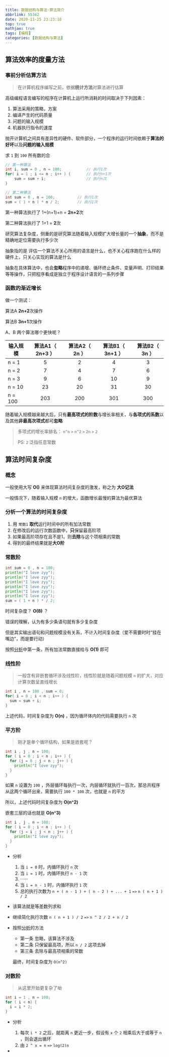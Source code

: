 ```yaml
---
title: 数据结构与算法-算法简介
abbrlink: 55342
date: 2020-11-25 23:23:18
top: true
mathjax: true
tags: [编程]
categories: [数据结构与算法]
---
```


## 算法效率的度量方法

### 事前分析估算方法

> 在计算机程序编写之前，依据**统计方法**对算法进行估算

高级编程语言编写的程序在计算机上运行所消耗的时间取决于下列因素：

1.  算法采用的策略，方案
2.  编译产生的代码质量
3.  问题的输入规模
4.  机器执行指令的速度

抛开计算机之间具有差异性的硬件、软件部分，一个程序的运行时间依赖于**算法的好坏**以及**问题的输入规模**

求 `1` 到 `100` 所有数的合

```c
// 第一种算法
int i, sum = 0 , n = 100;			// 执行1次
for( i = 1 ; i <= n ; i++ ) {		// 执行n+1次
	sum = sum + i;					// 执行n次
}
```

```c
// 第二种算法
int sum = 0 , n = 100;			// 执行1次
sum = ( 1 + n ) * n / 2;		// 执行1次
```

第一种算法执行了 1+(n+1)+n = **2n+2**次

第二种算法执行了 1+1 = **2**次

研究算法复杂度，侧重的是研究算法随着输入规模扩大增长量的一个**抽象**，而不是精确地定位需要执行多少次

抽象指的是 评估一个算法不关心所用的语言是什么，也不关心程序跑在什么样的硬件上，只关心实现的算法是什么

抽象在具体算法中，也会**忽略**程序中的递增、循环终止条件、变量声明、打印结果等等操作，只把程序看成是独立于程序设计语言的一系列步骤

### 函数的渐近增长

做一个测试： 

算法A **2n+2**次操作

算法B **3n+1**次操作

A、B 两个算法哪个更快呢？

| 输入规模 | 算法A1（ 2n+3 ） | 算法A2（ 2n ） | 算法B1（ 3n+1 ） | 算法B2（ 3n ） |
| -------- | :--------------: | :------------: | :--------------: | :------------: |
| n = 1    |        5         |       2        |        4         |       3        |
| n = 2    |        7         |       4        |        7         |       6        |
| n = 3    |        9         |       6        |        10        |       9        |
| n = 10   |        23        |       20       |        31        |       30       |
| n = 100  |       203        |      200       |       301        |      300       |

随着输入规模越来越大后，只有**最高项式的阶数**与增长率相关，与**各项式的系数**以及其他**非最高次项式**都可**忽略**

> 多项式的增长率排名： `n^n` `>` `n^2` `>` `2n` `>` `2`
>
> PS: `2` 泛指任意常数

## 算法时间复杂度

### 概念

一般使用大写 **O()** 来体现算法时间复杂度的激发，称之为 **大O记法**

一般情况下，随着输入规模 `n` 的增大，函数增长最慢的算法为最优算法

### 分析一个算法的时间复杂度

1. 用 `常数1` **取代**运行时间中的所有加法常数
2. 在修改后的运行次数函数中，**只**保留最高阶项
3. 如果最高阶项存在且不是1，则**去除**与这个项相乘的常数
4. 得到的最终结果就是**大O阶**

### 常数阶

```go
int sum = 0 , n = 100;
println("I love zyy");
println("I love zyy");
println("I love zyy");
println("I love zyy");
println("I love zyy");
println("I love zyy");
sum = ( 1 + n ) * / 2;
```

时间复杂度？ **O(8)** ？

错误的理解，认为有多少条语句就有多少复杂度

但是其实输出语句和问题规模没有关系，不计入时间复杂度（爱不需要时时“挂在嘴边”，而是要行动）

按照[分析](#分析一个算法的时间复杂度)中第一条，所有加法常数直接给与 **O(1)** 即可

### 线性阶

> 一般含有非嵌套循环涉及线性阶，线性阶就是随着问题规模 `n` 的扩大，对应计算次数呈直线增长

```go
int i , n = 100 , sum = 0;
for( i = 0 ; i < n ; i++ ) {
  sum = sum + i;
}
```

上述代码，时间复杂度为 **O(n)** ，因为循环体内的代码需要执行 `n` 次

### 平方阶

> 刚才是单个循环结构，如果是嵌套呢？

```go
int i , j , n = 100;
for ( i = 0 ; i < n ; i++ ) {
  for (j = 0 ; j < n ; j++ ) {
    println("I love zyy");
  }
}
```

如果 `n` 设置为 `100` ，外层循环每执行一次，内层循环就执行一百次，那总共程序从这两个循环出来，需要执行 `100 * 100` 次，也就是 `n` 的平方

所以，上述代码时间复杂度为 **O(n^2)**

嵌套三层的话也就是 **O(n^3)**

```go
int i , j , n = 100;
for ( i = 0 ; i < n ; i++ ) {
  for (j = i ; j < n ; j++ ) {
    println("I love zyy");
  }
}
```

- 分析

  1. 当 `i = 0` 时，内循环执行 `n` 次
  2. 当 `i = 1` 时，内循环执行 `n - 1` 次
  3. ······
  4. 当 `i = n - 1` 时，内循环执行 `1` 次
  5. 总的执行次数为 `n + ( n - 1 ) + ( n - 2 ) + ... + 1` `=>` `n ( n + 1 ) / 2`

- 该算法就是等差数列求和

- 继续简化执行次数 `n ( n + 1 ) / 2` `=>` `n ^ 2 / 2 + n / 2`

- 按照[分析](#分析一个算法的时间复杂度)的方法

  - 第一条 忽略，该算法不涉及
  - 第二条 只保留最高项，所以 `n / 2` 这项去掉
  - 第三条 去除与最高项相乘的常数

  最终，时间复杂度为 `O(n^2)`

### 对数阶

> 从这里开始更复杂了呦

```go
int i = 1 , n = 100;
for ( i < n) {
  i = i * 2;
}
```

- 分析
  1. 每次 `i * 2` 之后，就距离 `n` 更近一步，假设有 `x` 个 `2` 相乘后大于或等于 `n` ，则会退出循环
  2. 由 `2 ^ x = n` `=>` `log(2)n` 

- 

